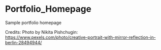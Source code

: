 # Portfolio_Homepage
Sample portfolio homepage

Credits:
Photo by Nikita Pishchugin: https://www.pexels.com/photo/creative-portrait-with-mirror-reflection-in-berlin-28494944/